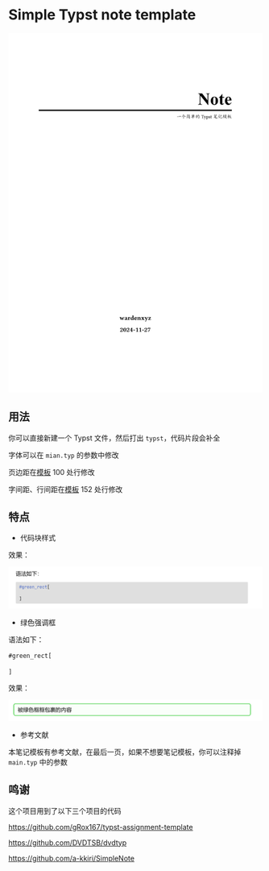 # Simple Typst note template

![alt text](image/main.png)

## 用法

你可以直接新建一个 Typst 文件，然后打出 `typst`，代码片段会补全

字体可以在 `mian.typ` 的参数中修改

页边距在[模板](template.typ) 100 处行修改

字间距、行间距在[模板](template.typ) 152 处行修改

## 特点

- 代码块样式

效果：

![alt text](image/codeblock.png)

- 绿色强调框

语法如下：

```typst
#green_rect[

]
```

效果：

![alt text](image/green.png)

- 参考文献

本笔记模板有参考文献，在最后一页，如果不想要笔记模板，你可以注释掉 `main.typ` 中的参数

## 鸣谢

这个项目用到了以下三个项目的代码

https://github.com/gRox167/typst-assignment-template

https://github.com/DVDTSB/dvdtyp

https://github.com/a-kkiri/SimpleNote
